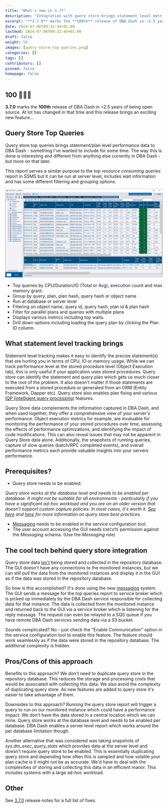 ```yaml
---
title: "What's new in 3.7?"
description: "Integration with query store brings statement level metrics into DBA Dash."
excerpt: "**3.7.0** marks the **100th** release of DBA Dash in ~2.5 years of being open source.  At lot has changed in that time and this release brings an exciting new feature..."
date: 2024-07-06T09:32:44+01:00
lastmod: 2024-07-06T09:32:44+01:00
draft: false
weight: 50
images: [query-store-top-queries.png]
categories: []
tags: []
contributors: []
pinned: false
homepage: false
---
```

## 100 💯🎉🚀

**3.7.0** marks the **100th** release of DBA Dash in ~2.5 years of being open source.  At lot has changed in that time and this release brings an exciting new feature...

## Query Store Top Queries

Query store top queries brings statement/plan level performance data to DBA Dash - something I've wanted to include for some time.  The way this is done is interesting and different from anything else currently in DBA Dash - but more on that later.

This report serves a similar purpose to the *top resource consuming queries* report in SSMS but it can be run at server level, includes wait information and has some different filtering and grouping options.

[![Query Store top Queries](query-store-top-queries.png)](query-store-top-queries.png)

* Top queries by CPU/Duration/IO (Total or Avg), execution count and max memory grant.
* Group by query, plan, plan hash, query hash or object name
* Run at database or server level
* Filtering on object name, query id, query hash, plan id & plan hash
* Filter for parallel plans and queries with multiple plans
* Displays various metrics including top waits.
* Drill down options including loading the query plan by clicking the Plan ID column.

## What statement level tracking brings

Statement level tracking makes it easy to identify the precise statement(s) that are hurting you in terms of CPU, IO or memory usage.  While we can track performance level at the stored procedure level (Object Execution tab), this is only useful if your application uses stored procedures.  Query store can identify the statement and query plan which gets us much closer to the root of the problem.  It also doesn't matter if those statements are executed from a stored procedure or generated from an ORM (Entity Framework, Dapper etc).  Query store also enables plan fixing and various [IQP (intelligent query processing)](https://learn.microsoft.com/en-us/sql/relational-databases/performance/intelligent-query-processing?view=sql-server-ver16) features.

Query Store data complements the information captured in DBA Dash, and when used together, they offer a comprehensive view of your server's performance.  Object execution metrics for example, are invaluable for monitoring the performance of your stored procedures over time, assessing the effects of performance optimizations, and identifying the impact of code modifications. This can also reveal issues that may not be apparent in Query Store data alone. Additionally, the snapshots of running queries, capture of slow queries (batch/RPC completed events), and overall performance metrics each provide valuable insights into your servers performance.

## Prerequisites?

* Query store needs to be enabled.
  
*Query store works at the database level and needs to be enabled per database.  It might not be suitable for all environments - particularly if you have a significant ad-hoc workload and you are on an older version that doesn't support custom capture policies.  In most cases, it's worth it.  [See here](https://learn.microsoft.com/en-us/sql/relational-databases/performance/manage-the-query-store?view=sql-server-ver16&tabs=ssms) and [here](https://www.sqlskills.com/blogs/erin/category/query-store/) for more information on query store best practices.*

* [Messaging](/docs/help/messaging) needs to be enabled in the service configuration tool.
* The user account accessing the GUI needs `EXECUTE` permission against the *Messaging* schema. (Use the *Messaging* role)

## The cool tech behind query store integration

Query store data <ins>isn't</ins> being stored and collected in the repository database.  The GUI doesn't have any connections to the monitored instances, but we can still pull the data from the monitored instances and display it in the GUI as if the data was stored in the repository database.

So how is this accomplished? It's done using the new [messaging](/docs/help/messaging/) system.  The GUI sends a message for the top queries report to service broker which is picked up immediately by the DBA Dash service responsible for collecting data for that instance.  The data is collected from the monitored instance and returned back to the GUI via a service broker which is listening for the reply message.  The request can even be relayed to a SQS queue if you have remote DBA Dash services sending data via a S3 bucket.

Sounds complicated?  No - just check the "Enable Communication" option in the service configuration tool to enable this feature.  The feature should work seamlessly as if the data were stored in the repository database.  The additional complexity is hidden.

## Pros/Cons of this approach

Benefits to this approach?  We don't need to duplicate query store in the repository database.  This reduces the storage and processing costs that would be associated with collecting this data. We also avoid the complexity of duplicating query store.  As new features are added to query store it's easier to take advantage of them.  

Downsides to this approach?  Running the query store report will trigger a query to run on our monitored instance which could have a performance impact.  We don't have the data stored in a central location which we can mine.  Query store works at the database level and needs to be enabled per database.  DBA Dash enables a server level report which works around the per database limitation though.  

Another alternative that was considered was taking snapshots of *sys.dm_exec_query_stats* which provides data at the server level and doesn't require query store to be enabled.  This is essentially duplicating query store and depending how often this is sampled and how volatile your plan cache is it might not be as accurate.  We'd have to deal with the complexities of storing and collecting this data in an efficient manor.  This includes systems with a large ad-hoc workload.

## Other

See [3.7.0](https://github.com/trimble-oss/dba-dash/releases/tag/3.7.0) release notes for a full list of fixes.